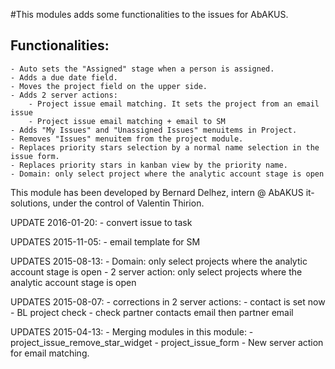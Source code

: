#This modules adds some functionalities to the issues for AbAKUS. 

Functionalities:
---
    - Auto sets the "Assigned" stage when a person is assigned.
    - Adds a due date field.
    - Moves the project field on the upper side.
    - Adds 2 server actions: 
        - Project issue email matching. It sets the project from an email issue
        - Project issue email matching + email to SM
    - Adds "My Issues" and "Unassigned Issues" menuitems in Project.
    - Removes "Issues" menuitem from the project module.
    - Replaces priority stars selection by a normal name selection in the issue form.
    - Replaces priority stars in kanban view by the priority name.
    - Domain: only select project where the analytic account stage is open

This module has been developed by Bernard Delhez, intern @ AbAKUS it-solutions, under the control of Valentin Thirion.

UPDATE 2016-01-20:
    - convert issue to task

UPDATES 2015-11-05:
    - email template for SM

UPDATES 2015-08-13:
    - Domain: only select projects where the analytic account stage is open
    - 2 server action: only select projects where the analytic account stage is open
    
UPDATES 2015-08-07:
    - corrections in 2 server actions:
        - contact is set now
        - BL project check
        - check partner contacts email then partner email

UPDATES 2015-04-13:
    - Merging modules in this module: 
        - project_issue_remove_star_widget
        - project_issue_form
    - New server action for email matching.
